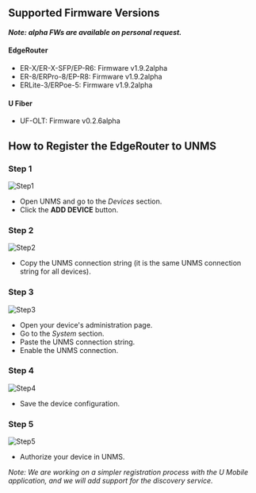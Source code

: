 ## Supported Firmware Versions

_**Note: alpha FWs are available on personal request.**_

#### EdgeRouter
* ER-X/ER-X-SFP/EP-R6: Firmware v1.9.2alpha
* ER-8/ERPro-8/EP-R8: Firmware v1.9.2alpha
* ERLite-3/ERPoe-5: Firmware v1.9.2alpha

#### U Fiber
* UF-OLT: Firmware v0.2.6alpha

## How to Register the EdgeRouter to UNMS

### Step 1
![Step1](https://github.com/Ubiquiti-App/UNMS/blob/master/doc/register/step1.png)
* Open UNMS and go to the _Devices_ section.
* Click the **ADD DEVICE** button.

### Step 2
![Step2](https://github.com/Ubiquiti-App/UNMS/blob/master/doc/register/step2.png)
* Copy the UNMS connection string (it is the same UNMS connection string for all devices).

### Step 3
![Step3](https://github.com/Ubiquiti-App/UNMS/blob/master/doc/register/step3.png)
* Open your device's administration page.
* Go to the _System_ section.
* Paste the UNMS connection string.
* Enable the UNMS connection.

### Step 4
![Step4](https://github.com/Ubiquiti-App/UNMS/blob/master/doc/register/step4.png)
* Save the device configuration.

### Step 5
![Step5](https://github.com/Ubiquiti-App/UNMS/blob/master/doc/register/step5.png)
* Authorize your device in UNMS.

_Note: We are working on a simpler registration process with the U Mobile application, and we will add support for the discovery service._